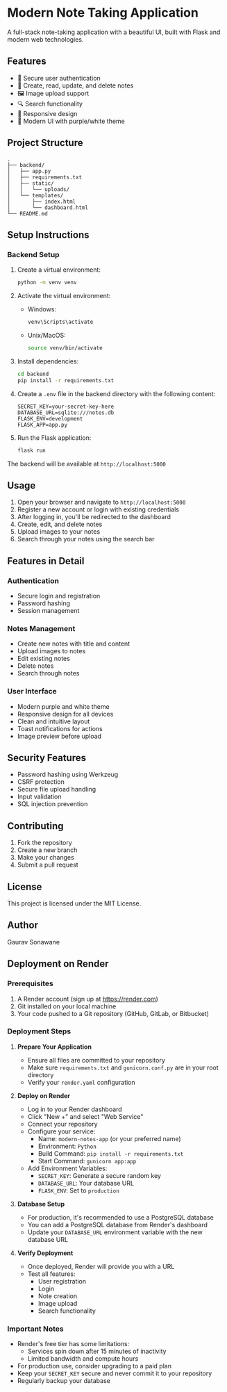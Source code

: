 # Modern Note Taking Application

A full-stack note-taking application with a beautiful UI, built with Flask and modern web technologies.

## Features

- 🔐 Secure user authentication
- 📝 Create, read, update, and delete notes
- 🖼️ Image upload support
- 🔍 Search functionality
- 📱 Responsive design
- 🎨 Modern UI with purple/white theme

## Project Structure

```
.
├── backend/
│   ├── app.py
│   ├── requirements.txt
│   ├── static/
│   │   └── uploads/
│   └── templates/
│       ├── index.html
│       └── dashboard.html
└── README.md
```

## Setup Instructions

### Backend Setup

1. Create a virtual environment:
   ```bash
   python -m venv venv
   ```

2. Activate the virtual environment:
   - Windows:
     ```bash
     venv\Scripts\activate
     ```
   - Unix/MacOS:
     ```bash
     source venv/bin/activate
     ```

3. Install dependencies:
   ```bash
   cd backend
   pip install -r requirements.txt
   ```

4. Create a `.env` file in the backend directory with the following content:
   ```
   SECRET_KEY=your-secret-key-here
   DATABASE_URL=sqlite:///notes.db
   FLASK_ENV=development
   FLASK_APP=app.py
   ```

5. Run the Flask application:
   ```bash
   flask run
   ```

The backend will be available at `http://localhost:5000`

## Usage

1. Open your browser and navigate to `http://localhost:5000`
2. Register a new account or login with existing credentials
3. After logging in, you'll be redirected to the dashboard
4. Create, edit, and delete notes
5. Upload images to your notes
6. Search through your notes using the search bar

## Features in Detail

### Authentication
- Secure login and registration
- Password hashing
- Session management

### Notes Management
- Create new notes with title and content
- Upload images to notes
- Edit existing notes
- Delete notes
- Search through notes

### User Interface
- Modern purple and white theme
- Responsive design for all devices
- Clean and intuitive layout
- Toast notifications for actions
- Image preview before upload

## Security Features

- Password hashing using Werkzeug
- CSRF protection
- Secure file upload handling
- Input validation
- SQL injection prevention

## Contributing

1. Fork the repository
2. Create a new branch
3. Make your changes
4. Submit a pull request

## License

This project is licensed under the MIT License.

## Author
Gaurav Sonawane

## Deployment on Render

### Prerequisites
1. A Render account (sign up at https://render.com)
2. Git installed on your local machine
3. Your code pushed to a Git repository (GitHub, GitLab, or Bitbucket)

### Deployment Steps

1. **Prepare Your Application**
   - Ensure all files are committed to your repository
   - Make sure `requirements.txt` and `gunicorn.conf.py` are in your root directory
   - Verify your `render.yaml` configuration

2. **Deploy on Render**
   - Log in to your Render dashboard
   - Click "New +" and select "Web Service"
   - Connect your repository
   - Configure your service:
     - Name: `modern-notes-app` (or your preferred name)
     - Environment: `Python`
     - Build Command: `pip install -r requirements.txt`
     - Start Command: `gunicorn app:app`
   - Add Environment Variables:
     - `SECRET_KEY`: Generate a secure random key
     - `DATABASE_URL`: Your database URL
     - `FLASK_ENV`: Set to `production`

3. **Database Setup**
   - For production, it's recommended to use a PostgreSQL database
   - You can add a PostgreSQL database from Render's dashboard
   - Update your `DATABASE_URL` environment variable with the new database URL

4. **Verify Deployment**
   - Once deployed, Render will provide you with a URL
   - Test all features:
     - User registration
     - Login
     - Note creation
     - Image upload
     - Search functionality

### Important Notes
- Render's free tier has some limitations:
  - Services spin down after 15 minutes of inactivity
  - Limited bandwidth and compute hours
- For production use, consider upgrading to a paid plan
- Keep your `SECRET_KEY` secure and never commit it to your repository
- Regularly backup your database


